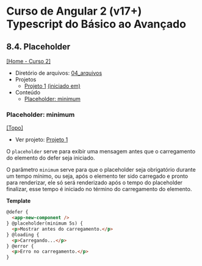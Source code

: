 # Curso de Angular 2 (v17+) Typescript do Básico ao Avançado

## 8.4. Placeholder
[[Home - Curso 2]](../../README.md#curso-2)<br />

- Diretório de arquivos: [04_arquivos](./04_arquivos/)
- Projetos
  - [Projeto 1](./04_arquivos/proj_01/) [(iniciado em)](#placeholder-minimum)
- Conteúdo
  - [Placeholder: minimum](#placeholder-minimum)

### Placeholder: minimum
[[Topo]](#)<br />

- Ver projeto: [Projeto 1](./04_arquivos/proj_01/)

O `placeholder` serve para exibir uma mensagem antes que o carregamento do elemento do defer seja iniciado.

O parâmetro `minimum` serve para que o placeholder seja obrigatório durante um tempo mínimo, ou seja, após o elemento ter sido carregado e pronto para renderizar, ele só será renderizado após o tempo do placeholder finalizar, esse tempo é iniciado no término do carregamento do elemento.

**Template**
```html
@defer {
  <app-new-component />
} @placeholder(minimum 5s) {
  <p>Mostrar antes do carregamento.</p>
} @loading {
  <p>Carregando...</p>
} @error {
  <p>Erro no carregamento.</p>
}
```
